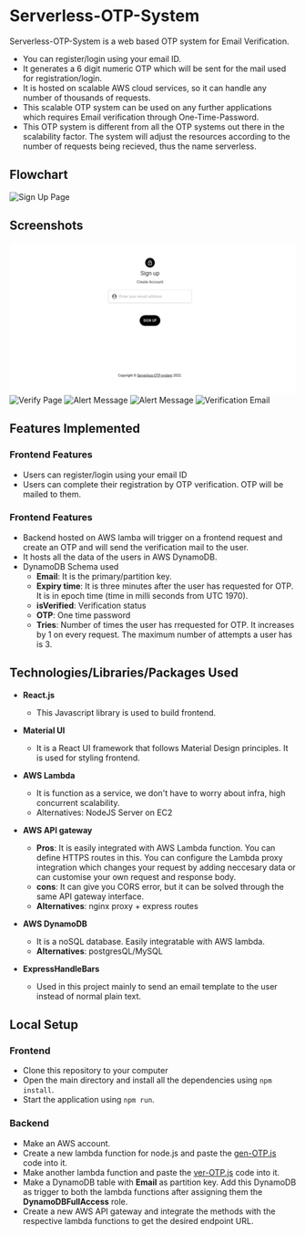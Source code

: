 # Serverless-OTP-System

Serverless-OTP-System is a web based OTP system for Email Verification.

- You can register/login using your email ID.
- It generates a 6 digit numeric OTP which will be sent for the mail used for registration/login.
- It is hosted on scalable AWS cloud services, so it can handle any number of thousands of requests.
- This scalable OTP system can be used on any further applications which requires Email verification through One-Time-Password.
- This OTP system is different from all the OTP systems out there in the scalability factor. The system will adjust the resources according to the number of requests being recieved, thus the name serverless.


## Flowchart

![Sign Up Page](https://i.imgur.com/nDoAH8E.png)

## Screenshots

![Sign Up Page](1.png)
![Verify Page](D:\GitHub\Serverless-OTP-system\Serverless-OTP-system-frontend-master\2.png)
![Alert Message](D:\GitHub\Serverless-OTP-system\Serverless-OTP-system-frontend-master\3.png)
![Alert Message](D:\GitHub\Serverless-OTP-system\Serverless-OTP-system-frontend-master\4.png)
![Verification Email](D:\GitHub\Serverless-OTP-system\Serverless-OTP-system-frontend-master\5.png)


## Features Implemented

### Frontend Features

- Users can register/login using your email ID
- Users can complete their registration by OTP verification. OTP will be mailed to them.

### Frontend Features

- Backend hosted on AWS lamba will trigger on a frontend request and create an OTP and will send the verification mail to the user.
- It hosts all the data of the users in AWS DynamoDB.
- DynamoDB Schema used
    - **Email**: It is the primary/partition key.
    - **Expiry time**: It is three minutes after the user has requested for OTP. It is in epoch time (time in milli seconds from UTC 1970).
    - **isVerified**: Verification status
    - **OTP**: One time password
    - **Tries**: Number of times the user has rrequested for OTP. It increases by 1 on every request. The maximum number of attempts a user has is 3.

## Technologies/Libraries/Packages Used

- **React.js**
    - This Javascript library is used to build frontend.
- **Material UI**
    - It is a React UI framework that follows Material Design principles. It is used for styling frontend.
- **AWS Lambda**
    - It is function as a service, we don't have to worry about infra, high concurrent scalability.
    - Alternatives: NodeJS Server on EC2
- **AWS API gateway**
    - **Pros**: It is easily integrated with AWS Lambda function. You can define HTTPS routes in this. You can configure the Lambda proxy integration which changes your request by adding neccesary data or can customise your own request and response body.
    - **cons**: It can give you CORS error, but it can be solved through the same API gateway interface.
    - **Alternatives**: nginx proxy + express routes
- **AWS DynamoDB**
    - It is a noSQL database. Easily integratable with AWS lambda.
    - **Alternatives**: postgresQL/MySQL

- **ExpressHandleBars**
    - Used in this project mainly to send an email template to the user instead of normal plain text.

## Local Setup

### Frontend

- Clone this repository to your computer
- Open the main directory and install all the dependencies using `npm install`.
- Start the application using `npm run`.

### Backend

- Make an AWS account.
- Create a new lambda function for node.js and paste the [gen-OTP.js](Backend/gen-OTP.js) code into it.
- Make another lambda function and paste the [ver-OTP.js](Backend/ver-OTP.js) code into it.
- Make a DynamoDB table with **Email** as partition key. Add this DynamoDB as trigger to both the lambda functions after assigning them the **DynamoDBFullAccess** role.
- Create a new AWS API gateway and integrate the methods with the respective lambda functions to get the desired endpoint URL.

